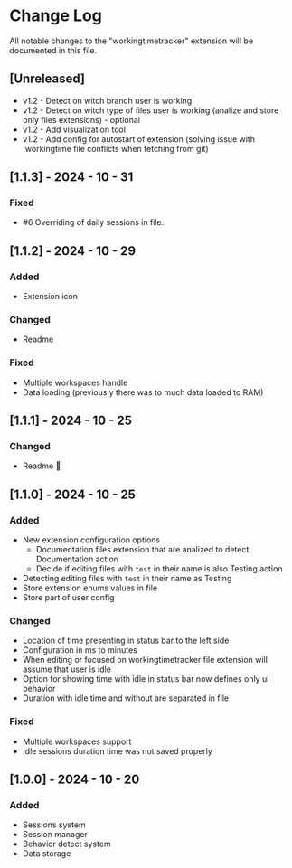 # Change Log

All notable changes to the "workingtimetracker" extension will be documented in this file.

## [Unreleased]

- v1.2 - Detect on witch branch user is working
- v1.2 - Detect on witch type of files user is working (analize and store only files extensions) - optional
- v1.2 - Add visualization tool
- v1.2 - Add config for autostart of extension (solving issue with .workingtime file conflicts when fetching from git)

## [1.1.3] - 2024 - 10 - 31

### Fixed

- #6 Overriding of daily sessions in file.

## [1.1.2] - 2024 - 10 - 29

### Added

- Extension icon

### Changed

- Readme

### Fixed

- Multiple workspaces handle
- Data loading (previously there was to much data loaded to RAM)

## [1.1.1] - 2024 - 10 - 25

### Changed 

- Readme 🫠

## [1.1.0] - 2024 - 10 - 25

### Added

- New extension configuration options
    - Documentation files extension that are analized to detect Documentation action
    - Decide if editing files with `test` in their name is also Testing action
- Detecting editing files with `test` in their name as Testing
- Store extension enums values in file
- Store part of user config

### Changed

- Location of time presenting in status bar to the left side
- Configuration in ms to minutes
- When editing or focused on workingtimetracker file extension will assume that user is idle
- Option for showing time with idle in status bar now defines only ui behavior
- Duration with idle time and without are separated in file

### Fixed

- Multiple workspaces support
- Idle sessions duration time was not saved properly

## [1.0.0] - 2024 - 10 - 20

### Added 

- Sessions system
- Session manager
- Behavior detect system
- Data storage